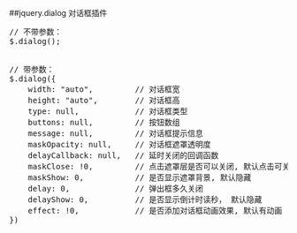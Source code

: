 ##jquery.dialog
对话框插件

<pre>
// 不带参数：
$.dialog();


// 带参数：
$.dialog({
	width: "auto",         // 对话框宽
	height: "auto",        // 对话框高
	type: null,            // 对话框类型
	buttons: null,         // 按钮数组           
	message: null,         // 对话框提示信息      
	maskOpacity: null,     // 对话框遮罩透明度      
	delayCallback: null,   // 延时关闭的回调函数   
	maskClose: !0,         // 点击遮罩层是否可以关闭, 默认点击可关闭
	maskShow: 0,           // 是否显示遮罩背景, 默认隐藏
	delay: 0,              // 弹出框多久关闭
	delayShow: 0,          // 是否显示倒计时读秒， 默认隐藏    
	effect: !0,            // 是否添加对话框动画效果, 默认有动画 
})
</pre>
